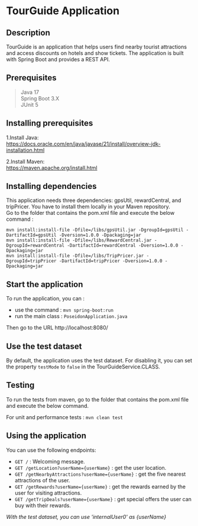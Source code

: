 # TourGuide Application

## Description

TourGuide is an application that helps users find nearby tourist attractions and access discounts on
hotels and show tickets. The application is built with Spring Boot and provides a REST API.

## Prerequisites

> Java 17  
> Spring Boot 3.X  
> JUnit 5

## Installing prerequisites

1.Install Java:  
https://docs.oracle.com/en/java/javase/21/install/overview-jdk-installation.html

2.Install Maven:  
https://maven.apache.org/install.html

## Installing dependencies

This application needs three dependencies: gpsUtil, rewardCentral, and tripPricer.
You have to install them locally in your Maven repository.  
Go to the folder that contains the pom.xml file and execute the below command :

`mvn install:install-file -Dfile=/libs/gpsUtil.jar -DgroupId=gpsUtil -DartifactId=gpsUtil -Dversion=1.0.0 -Dpackaging=jar`  
`mvn install:install-file -Dfile=/libs/RewardCentral.jar -DgroupId=rewardCentral -DartifactId=rewardCentral
-Dversion=1.0.0 -Dpackaging=jar`  
`mvn install:install-file -Dfile=/libs/TripPricer.jar -DgroupId=tripPricer -DartifactId=tripPricer -Dversion=1.0.0
-Dpackaging=jar`

## Start the application

To run the application, you can :

- use the command : `mvn spring-boot:run`
- run the main class : `PoseidonApplication.java`

Then go to the URL http://localhost:8080/

## Use the test dataset

By default, the application uses the test dataset. For disabling it, you can set the property `testMode` to `false` in
the TourGuideService.CLASS.

## Testing

To run the tests from maven, go to the folder that contains the pom.xml file and execute the below command.

For unit and performance tests : `mvn clean test`

## Using the application

You can use the following endpoints:

- `GET /` : Welcoming message.
- `GET /getLocation?userName={userName}` : get the user location.
- `GET /getNearbyAttractions?userName={userName}` : get the five nearest attractions of the user.
- `GET /getRewards?userName={userName}` : get the rewards earned by the user for visiting attractions.
- `GET /getTripDeals?userName={userName}` : get special offers the user can buy with their rewards.

*With the test dataset, you can use 'internalUser0' as {userName}*
